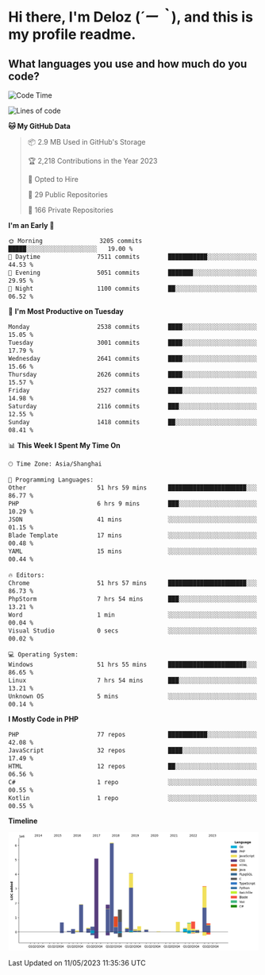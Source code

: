 # **Hi there, I'm Deloz (*´ー｀*), and this is my profile readme.**

## **What languages you use and how much do you code?**

<!--START_SECTION:waka-->
![Code Time](http://img.shields.io/badge/Code%20Time-1%2C432%20hrs%2042%20mins-blue)

![Lines of code](https://img.shields.io/badge/From%20Hello%20World%20I%27ve%20Written-30.7%20million%20lines%20of%20code-blue)

**🐱 My GitHub Data** 

> 📦 2.9 MB Used in GitHub's Storage 
 > 
> 🏆 2,218 Contributions in the Year 2023
 > 
> 💼 Opted to Hire
 > 
> 📜 29 Public Repositories 
 > 
> 🔑 166 Private Repositories 
 > 
**I'm an Early 🐤** 

```text
🌞 Morning                3205 commits        █████░░░░░░░░░░░░░░░░░░░░   19.00 % 
🌆 Daytime                7511 commits        ███████████░░░░░░░░░░░░░░   44.53 % 
🌃 Evening                5051 commits        ███████░░░░░░░░░░░░░░░░░░   29.95 % 
🌙 Night                  1100 commits        ██░░░░░░░░░░░░░░░░░░░░░░░   06.52 % 
```
📅 **I'm Most Productive on Tuesday** 

```text
Monday                   2538 commits        ████░░░░░░░░░░░░░░░░░░░░░   15.05 % 
Tuesday                  3001 commits        ████░░░░░░░░░░░░░░░░░░░░░   17.79 % 
Wednesday                2641 commits        ████░░░░░░░░░░░░░░░░░░░░░   15.66 % 
Thursday                 2626 commits        ████░░░░░░░░░░░░░░░░░░░░░   15.57 % 
Friday                   2527 commits        ████░░░░░░░░░░░░░░░░░░░░░   14.98 % 
Saturday                 2116 commits        ███░░░░░░░░░░░░░░░░░░░░░░   12.55 % 
Sunday                   1418 commits        ██░░░░░░░░░░░░░░░░░░░░░░░   08.41 % 
```


📊 **This Week I Spent My Time On** 

```text
🕑︎ Time Zone: Asia/Shanghai

💬 Programming Languages: 
Other                    51 hrs 59 mins      ██████████████████████░░░   86.77 % 
PHP                      6 hrs 9 mins        ███░░░░░░░░░░░░░░░░░░░░░░   10.29 % 
JSON                     41 mins             ░░░░░░░░░░░░░░░░░░░░░░░░░   01.15 % 
Blade Template           17 mins             ░░░░░░░░░░░░░░░░░░░░░░░░░   00.48 % 
YAML                     15 mins             ░░░░░░░░░░░░░░░░░░░░░░░░░   00.44 % 

🔥 Editors: 
Chrome                   51 hrs 57 mins      ██████████████████████░░░   86.73 % 
PhpStorm                 7 hrs 54 mins       ███░░░░░░░░░░░░░░░░░░░░░░   13.21 % 
Word                     1 min               ░░░░░░░░░░░░░░░░░░░░░░░░░   00.04 % 
Visual Studio            0 secs              ░░░░░░░░░░░░░░░░░░░░░░░░░   00.02 % 

💻 Operating System: 
Windows                  51 hrs 55 mins      ██████████████████████░░░   86.65 % 
Linux                    7 hrs 54 mins       ███░░░░░░░░░░░░░░░░░░░░░░   13.21 % 
Unknown OS               5 mins              ░░░░░░░░░░░░░░░░░░░░░░░░░   00.14 % 
```

**I Mostly Code in PHP** 

```text
PHP                      77 repos            ███████████░░░░░░░░░░░░░░   42.08 % 
JavaScript               32 repos            ████░░░░░░░░░░░░░░░░░░░░░   17.49 % 
HTML                     12 repos            ██░░░░░░░░░░░░░░░░░░░░░░░   06.56 % 
C#                       1 repo              ░░░░░░░░░░░░░░░░░░░░░░░░░   00.55 % 
Kotlin                   1 repo              ░░░░░░░░░░░░░░░░░░░░░░░░░   00.55 % 
```



**Timeline**

![Lines of Code chart](https://raw.githubusercontent.com/deloz/deloz/main/assets/bar_graph.png)


 Last Updated on 11/05/2023 11:35:36 UTC
<!--END_SECTION:waka-->
